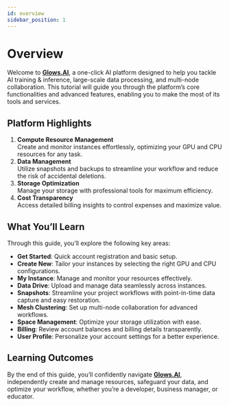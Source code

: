 ```yaml
---
id: overview
sidebar_position: 1
---
```


# Overview

Welcome to [**Glows.AI**](https://glows.ai/), a one-click AI platform designed to help you tackle AI training & inference, large-scale data processing, and multi-node collaboration. This tutorial will guide you through the platform’s core functionalities and advanced features, enabling you to make the most of its tools and services.

## **Platform Highlights**

1. **Compute Resource Management**  
   Create and monitor instances effortlessly, optimizing your GPU and CPU resources for any task.
2. **Data Management**  
   Utilize snapshots and backups to streamline your workflow and reduce the risk of accidental deletions.
3. **Storage Optimization**  
   Manage your storage with professional tools for maximum efficiency.
4. **Cost Transparency**  
   Access detailed billing insights to control expenses and maximize value.

## **What You’ll Learn**

Through this guide, you’ll explore the following key areas:

- **Get Started**: Quick account registration and basic setup.
- **Create New**: Tailor your instances by selecting the right GPU and CPU configurations.
- **My Instance**: Manage and monitor your resources effectively.
- **Data Drive**: Upload and manage data seamlessly across instances.
- **Snapshots**: Streamline your project workflows with point-in-time data capture and easy restoration.
- **Mesh Clustering**: Set up multi-node collaboration for advanced workflows.
- **Space Management**: Optimize your storage utilization with ease.
- **Billing**: Review account balances and billing details transparently.
- **User Profile**: Personalize your account settings for a better experience.

## **Learning Outcomes**

By the end of this guide, you’ll confidently navigate [**Glows.AI**](https://glows.ai/), independently create and manage resources, safeguard your data, and optimize your workflow, whether you’re a developer, business manager, or educator.
